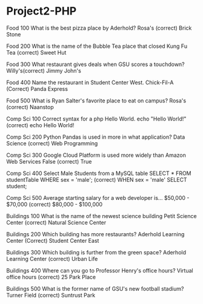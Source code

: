 # Project2-PHP

Food 100
What is the best pizza place by Aderhold?
Rosa's (correct)
Brick Stone

Food 200
What is the name of the Bubble Tea place that closed
Kung Fu Tea (correct)
Sweet Hut

Food 300
What restaurant gives deals when GSU scores a touchdown?
Willy's(correct)
Jimmy John's

Food 400
Name the restaurant in Student Center West.
Chick-Fil-A (Correct)
Panda Express

Food 500
What is Ryan Salter's favorite place to eat on campus?
Rosa's (correct)
Naanstop

Comp Sci 100
Correct syntax for a php Hello World.
echo "Hello World!" (correct)
echo Hello World!

Comp Sci 200
Python Pandas is used in more in what application?
Data Science (correct)
Web Programming

Comp Sci 300
Google Cloud Platform is used more widely than Amazon Web Services
False (correct)
True

Comp Sci 400
Select Male Students from a MySQL table
SELECT * FROM studentTable WHERE sex = 'male'; (correct)
WHEN sex = 'male' SELECT student;

Comp Sci 500
Average starting salary for a web developer is...
$50,000 - $70,000 (correct)
$80,000 - $100,000

Buildings 100
What is the name of the newest science building
Petit Science Center (correct)
Natural Science Center

Buildings 200
Which building has more restaurants?
Aderhold Learning Center (Correct)
Student Center East

Buildings 300
Which building is further from the green space?
Aderhold Learning Center (correct)
Urban Life

Buildings 400
Where can you go to Professor Henry's office hours?
Virtual office hours (correct)
25 Park Place

Buildings 500
What is the former name of GSU's new football stadium?
Turner Field (correct)
Suntrust Park
